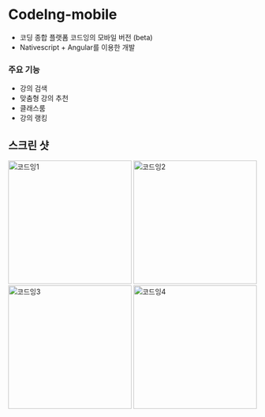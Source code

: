 # CodeIng-mobile 
- 코딩 종합 플랫폼 코드잉의 모바일 버전 (beta)
- Nativescript + Angular를 이용한 개발 

### 주요 기능 
- 강의 검색 
- 맞춤형 강의 추천 
- 클래스룸 
- 강의 랭킹

## 스크린 샷
<div style="overflow:auto">
<img width="250" alt="코드잉1"  src="https://user-images.githubusercontent.com/46915174/102717309-d23c8f80-4324-11eb-85d1-f72c319aaacc.png">
<img width="250" alt="코드잉2" src="https://user-images.githubusercontent.com/46915174/102717313-dbc5f780-4324-11eb-80df-5cd7d437a8a8.png">
<img width="250" alt="코드잉3" src="https://user-images.githubusercontent.com/46915174/102717316-dec0e800-4324-11eb-8f12-a16a6be74a8f.png">
<img width="250" alt="코드잉4" src="https://user-images.githubusercontent.com/46915174/102717317-dff21500-4324-11eb-9c54-bf6782bb84c8.png">
</div>

